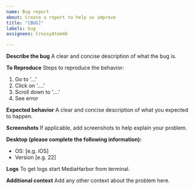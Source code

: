 ```yaml
---
name: Bug report
about: Create a report to help us improve
title: "[BUG]"
labels: bug
assignees: CrossyAtom46

---
```


**Describe the bug**
A clear and concise description of what the bug is.

**To Reproduce**
Steps to reproduce the behavior:
1. Go to '...'
2. Click on '....'
3. Scroll down to '....'
4. See error

**Expected behavior**
A clear and concise description of what you expected to happen.

**Screenshots**
If applicable, add screenshots to help explain your problem.

**Desktop (please complete the following information):**
 - OS: [e.g. iOS]
 - Version [e.g. 22]

**Logs**
To get logs start MediaHarbor from terminal.

**Additional context**
Add any other context about the problem here.
